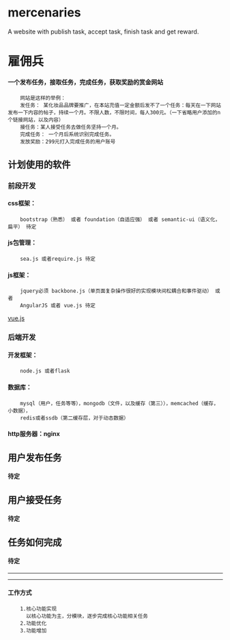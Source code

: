 # mercenaries
A website with publish task, accept task, finish task and get reward.

雇佣兵
===============================
#### 一个发布任务，接取任务，完成任务，获取奖励的赏金网站
        网站是这样的举例：
        发任务： 某化妆品品牌要推广，在本站充值一定金额后发不了一个任务：每天在一下网站发布一下内容的帖子，持续一个月。不限人数，不限时间，每人300元。（一下省略用户添加的n个链接网站，以及内容）
        接任务：某人接受任务去做任务坚持一个月。
        完成任务： 一个月后系统识别完成任务。
        发放奖励：299元打入完成任务的用户账号
        
计划使用的软件
-------------------------------
### 前段开发
#### css框架：
        bootstrap（熟悉） 或者 foundation（自适应强） 或者 semantic-ui（语义化，扁平） 待定

#### js包管理：
        sea.js 或者require.js 待定

#### js框架：
        jquery必须 backbone.js（单页面复杂操作很好的实现模块间松耦合和事件驱动） 或者
        AngularJS 或者 vue.js 待定

[vue.js](http://vuejs.org "vue_.js")

### 后端开发
#### 开发框架：
        node.js 或者flask

#### 数据库：
        mysql（用户，任务等等），mongodb（文件，以及缓存（第三）），memcached（缓存，小数据），
        redis或者ssdb（第二缓存层，对于动态数据）

#### http服务器：nginx

用户发布任务
-------------------------------
#### 待定

用户接受任务
-------------------------------
#### 待定

任务如何完成
-------------------------------
#### 待定

-------------------------------
-------------------------------
#### 工作方式
        1.核心功能实现
          以核心功能为主，分模块，逐步完成核心功能相关任务
        2.功能优化
        3.功能增加
